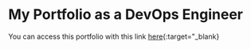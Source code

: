 # My Portfolio as a DevOps Engineer

You can access this portfolio with this link [here](https://tolani-port.netlify.app/){:target="_blank}

